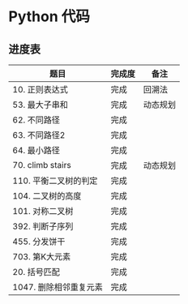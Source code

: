 # Python 代码

## 进度表

题目 | 完成度 | 备注
---- | ---- | ----
10. 正则表达式|完成|回溯法
53. 最大子串和|完成|动态规划
62. 不同路径|完成
63. 不同路径2|完成
64. 最小路径|完成
70. climb stairs | 完成 | 动态规划
110. 平衡二叉树的判定 |完成
104. 二叉树的高度 | 完成
101. 对称二叉树 |  完成 
392. 判断子序列|完成
455. 分发饼干|完成
703. 第K大元素 | 完成
20.  括号匹配 | 完成
1047. 删除相邻重复元素| 完成